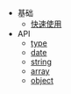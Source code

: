 * 基础
  * [快速使用](/quickstart.md)
* API
  * [type](/type.md)
  * [date](/date.md)
  * [string](/string.md)
  * [array](/array.md)
  * [object](/object.md)
  